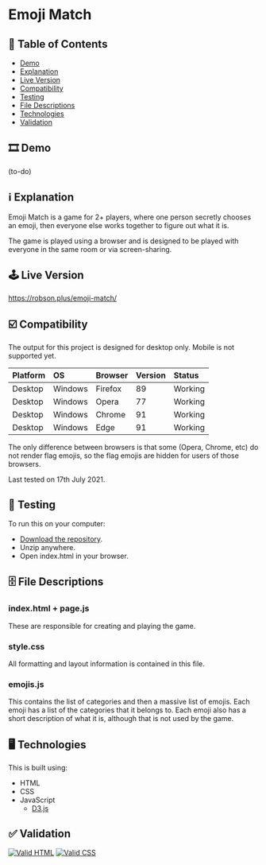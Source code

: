 # Emoji Match

## 📃 Table of Contents

 * [Demo](#-demo)
 * [Explanation](#ℹ️-explanation)
 * [Live Version](#%EF%B8%8F-live-version)
 * [Compatibility](#%EF%B8%8F-compatibility)
 * [Testing](#-testing) 
 * [File Descriptions](#%EF%B8%8F-file-descriptions)
 * [Technologies](#%EF%B8%8F-technologies)
 * [Validation](#-validation)

## 🎞️ Demo

(to-do)
 
## ℹ️ Explanation

Emoji Match is a game for 2+ players, where one person secretly chooses an emoji, then everyone else works together to figure out what it is.

The game is played using a browser and is designed to be played with everyone in the same room or via screen-sharing.

## 🕹️ Live Version

https://robson.plus/emoji-match/

## ☑️ Compatibility

The output for this project is designed for desktop only. Mobile is not supported yet.

| Platform | OS      | Browser          | Version | Status  |
| :------- | :------ | :--------------- | :------ | :------ |
| Desktop  | Windows | Firefox          | 89      | Working |
| Desktop  | Windows | Opera            | 77      | Working |
| Desktop  | Windows | Chrome           | 91      | Working |
| Desktop  | Windows | Edge             | 91      | Working |

The only difference between browsers is that some (Opera, Chrome, etc) do not render flag emojis, so the flag emojis are hidden for users of those browsers.

Last tested on 17th July 2021.

## 🐛 Testing

To run this on your computer:
 * [Download the repository](https://github.com/Robson/Emoji-Match/archive/master.zip).
 * Unzip anywhere.
 * Open index.html in your browser.

## 🗄️ File Descriptions

### index.html + page.js

These are responsible for creating and playing the game.

### style.css

All formatting and layout information is contained in this file.

### emojis.js

This contains the list of categories and then a massive list of emojis. Each emoji has a list of the categories that it belongs to. Each emoji also has a short description of what it is, although that is not used by the game.

## 🖥️ Technologies

This is built using:
 * HTML
 * CSS
 * JavaScript
   * <a href="https://github.com/d3/d3">D3.js</a>
   
## ✅ Validation
   
<a href="https://validator.w3.org/nu/?doc=https%3A%2F%2Frobson.plus%2Femoji-match%2F"><img src="https://www.w3.org/Icons/valid-html401-blue" alt="Valid HTML" /></a>
<a href="http://jigsaw.w3.org/css-validator/validator?uri=https%3A%2F%2Frobson.plus%2Femoji-match%2Fstyle.css&profile=css3svg&usermedium=all&warning=1"><img src="https://jigsaw.w3.org/css-validator/images/vcss-blue" alt="Valid CSS" /></a>      